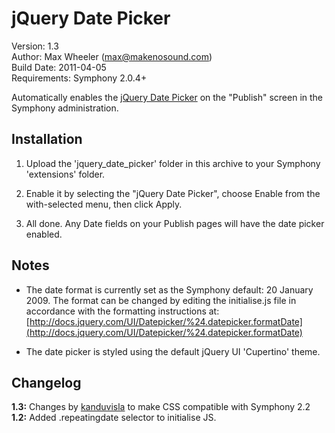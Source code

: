 # jQuery Date Picker #

Version: 1.3  
Author: Max Wheeler (max@makenosound.com)  
Build Date: 2011-04-05  
Requirements: Symphony 2.0.4+

Automatically enables the [jQuery Date Picker](http://docs.jquery.com/UI/Datepicker) on the "Publish" screen in the Symphony administration.

## Installation ##

1. Upload the 'jquery_date_picker' folder in this archive to your Symphony 'extensions' folder.

2. Enable it by selecting the "jQuery Date Picker", choose Enable from the with-selected menu, then click Apply.

3. All done. Any Date fields on your Publish pages will have the date picker enabled.

## Notes

* The date format is currently set as the Symphony default: 20 January 2009. The format can be changed by editing the initialise.js file in accordance with the formatting instructions at: [http://docs.jquery.com/UI/Datepicker/%24.datepicker.formatDate](http://docs.jquery.com/UI/Datepicker/%24.datepicker.formatDate)

* The date picker is styled using the default jQuery UI 'Cupertino' theme.

## Changelog ##

**1.3:** Changes by [kanduvisla](http://github.com/kanduvisla/) to make CSS compatible with Symphony 2.2
**1.2:** Added .repeatingdate selector to initialise JS.